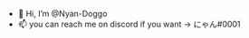 - 👋 Hi, I’m @Nyan-Doggo
- 📫 you can reach me on discord if you want -> にゃん#0001


<!---
Nyan-Doggo/Nyan-Doggo is a ✨ special ✨ repository because its `README.md` (this file) appears on your GitHub profile.
You can click the Preview link to take a look at your changes.
--->
